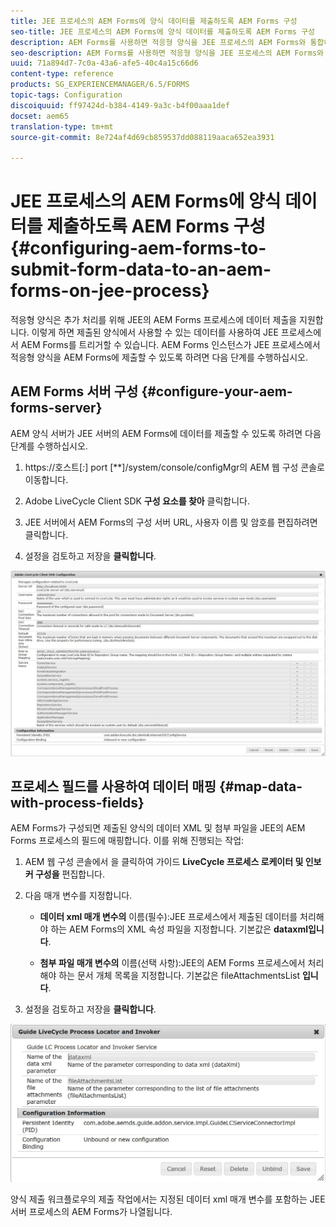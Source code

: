 ```yaml
---
title: JEE 프로세스의 AEM Forms에 양식 데이터를 제출하도록 AEM Forms 구성
seo-title: JEE 프로세스의 AEM Forms에 양식 데이터를 제출하도록 AEM Forms 구성
description: AEM Forms를 사용하면 적응형 양식을 JEE 프로세스의 AEM Forms와 통합하여 양식 데이터를 처리할 수 있습니다.
seo-description: AEM Forms를 사용하면 적응형 양식을 JEE 프로세스의 AEM Forms와 통합하여 양식 데이터를 처리할 수 있습니다.
uuid: 71a894d7-7c0a-43a6-afe5-40c4a15c66d6
content-type: reference
products: SG_EXPERIENCEMANAGER/6.5/FORMS
topic-tags: Configuration
discoiquuid: ff97424d-b384-4149-9a3c-b4f00aaa1def
docset: aem65
translation-type: tm+mt
source-git-commit: 8e724af4d69cb859537dd088119aaca652ea3931

---
```



# JEE 프로세스의 AEM Forms에 양식 데이터를 제출하도록 AEM Forms 구성{#configuring-aem-forms-to-submit-form-data-to-an-aem-forms-on-jee-process}

적응형 양식은 추가 처리를 위해 JEE의 AEM Forms 프로세스에 데이터 제출을 지원합니다. 이렇게 하면 제출된 양식에서 사용할 수 있는 데이터를 사용하여 JEE 프로세스에서 AEM Forms를 트리거할 수 있습니다. AEM Forms 인스턴스가 JEE 프로세스에서 적응형 양식을 AEM Forms에 제출할 수 있도록 하려면 다음 단계를 수행하십시오.

## AEM Forms 서버 구성 {#configure-your-aem-forms-server}

AEM 양식 서버가 JEE 서버의 AEM Forms에 데이터를 제출할 수 있도록 하려면 다음 단계를 수행하십시오.

1. https://호스트&#x200B;[*:*] port [**]/system/console/configMgr의 AEM 웹 구성 콘솔로 이동합니다.

1. Adobe LiveCycle Client SDK **구성 요소를 찾아** 클릭합니다.
1. JEE 서버에서 AEM Forms의 구성 서버 URL, 사용자 이름 및 암호를 편집하려면 클릭합니다.
1. 설정을 검토하고 저장을 **클릭합니다**.

![Adobe LiveCycle Client SDK 구성](assets/clientsdkconfiguration.jpg)

## 프로세스 필드를 사용하여 데이터 매핑 {#map-data-with-process-fields}

AEM Forms가 구성되면 제출된 양식의 데이터 XML 및 첨부 파일을 JEE의 AEM Forms 프로세스의 필드에 매핑합니다. 이를 위해 진행되는 작업:

1. AEM 웹 구성 콘솔에서 을 클릭하여 가이드 **LiveCycle 프로세스 로케이터 및 인보커 구성을** 편집합니다.
1. 다음 매개 변수를 지정합니다.

   * **데이터 xml 매개 변수의** 이름(필수):JEE 프로세스에서 제출된 데이터를 처리해야 하는 AEM Forms의 XML 속성 파일을 지정합니다. 기본값은 **dataxml입니다**.

   * **첨부 파일 매개 변수의** 이름(선택 사항):JEE의 AEM Forms 프로세스에서 처리해야 하는 문서 개체 목록을 지정합니다. 기본값은 fileAttachmentsList **입니다**.

1. 설정을 검토하고 저장을 **클릭합니다**.

![가이드 LiveCycle Process Locator 및 Invoker](assets/test3.jpg)

양식 제출 워크플로우의 제출 작업에서는 지정된 데이터 xml 매개 변수를 포함하는 JEE 서버 프로세스의 AEM Forms가 나열됩니다.
